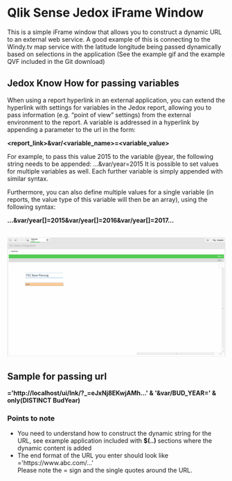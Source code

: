 # Qlik Sense Jedox iFrame Window

This is a simple iFrame window that allows you to construct a dynamic URL to an external web service. A good example of this is connecting to the Windy.tv map service with the latitude longitude being passed dynamically based on selections in the application (See the example gif and the example QVF included in the Git download)

## Jedox Know How for passing variables

When using a report hyperlink in an external application, you can extend the hyperlink with settings for variables in the Jedox report, allowing you to pass information (e.g. “point of view” settings) from the external environment to the report.
A variable is addressed in a hyperlink by appending a parameter to the url in the form: 


**<report_link>&var/<variable_name>=<variable_value>**


For example, to pass this value 2015 to the variable @year, the following string needs to be appended: …&var/year=2015
It is possible to set values for multiple variables as well. Each further variable is simply appended with similar syntax.

Furthermore, you can also define multiple values for a single variable (in reports, the value type of this variable will then be an array), using the following syntax:

**…&var/year[]=2015&var/year[]=2016&var/year[]=2017…**


<br>
<img src="https://github.com/informatec/dynamicHTMLiFrame/blob/master/img/1.gif">
<br>

## Sample for passing url

**='http://localhost/ui/lnk/?_=eJxNj8EKwjAMh...' & '&var/BUD_YEAR=' & only(DISTINCT BudYear)**

<h3>Points to note</h3>
<ul><li>You need to understand how to construct the dynamic string for the URL, see example application included with <b> $(..) </b>  sections where the dynamic content is added </li>
<li>The end format of the URL you enter should look like ='https://www.abc.com/...'<br>
Please note the = sign and the single quotes around the URL.</li>
</ul>
